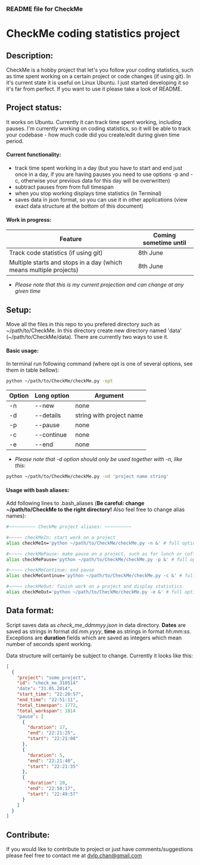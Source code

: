### README file for CheckMe

# CheckMe coding statistics project

## Description:
CheckMe is a hobby project that let's you follow your coding statistics, such as time spent working on a certain project or code changes (if using git). In it's current state it is useful on Linux Ubuntu. I just started developing it so it's far from perfect. If you want to use it please take a look of README.

## Project status:
It works on Ubuntu. Currently it can track time spent working, including pauses. I'm currently working on coding statistics, so it will be able to track your codebase - how much code did you create/edit during given time period.

#### Current functionality:
- track time spent working in a day (but you have to start and end just once in a day, if you are having pauses you need to use options -p and -c, otherwise your previous data for this day will be overwritten)
- subtract pauses from from full timespan
- when you stop working displays time statistics (in Terminal)
- saves data in json format, so you can use it in other applications (view exact data structure at the bottom of this document)

#### Work in progress:

Feature | Coming sometime until
------- | ---------------------
Track code statistics (if using git) | 8th June
Multiple starts and stops in a day (which means multiple projects) | 8th June

- *Please note that this is my current projection and can change at any given time*

## Setup:
Move all the files in this repo to you prefered directory such as ~/path/to/CheckMe. In this directory create new directory named 'data' (~/path/to/CheckMe/data). There are currently two ways to use it.

#### Basic usage:
In terminal run following command (where opt is one of several options, see them in table bellow):

```bash
python ~/path/to/CheckMe/checkMe.py -opt
```

Option | Long option | Argument
-------|-------------|---------
-n | --new | none
-d | --details | string with project name
-p | --pause | none
-c | --continue | none
-e | --end | none

- *Please note that -d option should only be used together with -n, like this:*
```bash
python ~/path/to/CheckMe/checkMe.py -nd 'project name string'
```

#### Usage with bash aliases:
Add following lines to .bash_aliases (**Be careful: change ~/path/to/CheckMe to the right directory!** Also feel free to change alias names):
```bash
#~~~~~~~~~~ CheckMe project aliases: ~~~~~~~~~~

#~~~~~ checkMeIn: start work on a project
alias checkMeIn='python ~/path/to/CheckMe/checkMe.py -n &' # full option: --new

#~~~~~ checkMePause: make pause on a project, such as for lunch or coffe break
alias checkMePause='python ~/path/to/CheckMe/checkMe.py -p &' # full option: --pause

#~~~~~ checkMeContinue: end pause
alias checkMeContinue='python ~/path/to/CheckMe/checkMe.py -c &' # full option: --continue

#~~~~~ checkMeOut: finish work on a project and display statistics
alias checkMeOut='python ~/path/to/CheckMe/checkMe.py -e &' # full option: --end
```

## Data format:
Script saves data as *check_me_ddmmyy.json* in data directory. **Dates** are saved as strings in format *dd.mm.yyyy*, **time** as strings in format *hh:mm:ss*. Exceptions are **duration** fields which are saved as integers which mean number of seconds spent working.

Data structure will certainly be subject to change. Currently it looks like this:
```json
[
  {
    "project": "some_project",  
    "id": "check_me_310514"
    "date": "31.05.2014",
    "start_time": "22:20:57", 
    "end_time": "22:51:11",
    "total_timespan": 1772, 
    "total_workspan": 1814  
    "pause": [
      {
        "duration": 17, 
        "end": "22:21:25", 
        "start": "22:21:08"
      }, 
      {
        "duration": 5, 
        "end": "22:21:40", 
        "start": "22:21:35"
      }, 
      {
        "duration": 20, 
        "end": "22:50:17", 
        "start": "22:49:57"
      }
    ]
  }
]
```

## Contribute:
If you would like to contribute to project or just have comments/suggestions please feel free to contact me at dvlp.chan@gmail.com